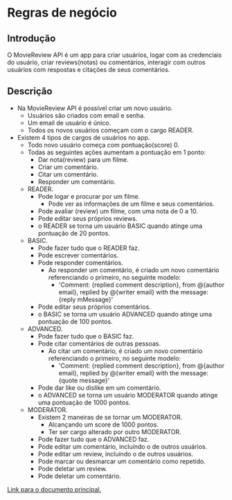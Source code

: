 # Regras de negócio

## Introdução

O MovieReview API é um app para criar usuários, logar com as credenciais do usuário, criar reviews(notas) ou comentários, interagir com outros usuários com respostas e citações de seus comentários.

## Descrição

- Na MovieReview API é possível criar um novo usuário.
  - Usuários são criados com email e senha.
  - Um email de usuário é único.
  - Todos os novos usuários começam com o cargo READER.
- Existem 4 tipos de cargos de usuários no app.
  - Todo novo usuário começa com pontuação(score) 0.
  - Todas as seguintes ações aumentam a pontuação em 1 ponto:
    - Dar nota(review) para um filme.
    - Criar um comentário.
    - Citar um comentário.
    - Responder um comentário.
  - READER.
    - Pode logar e procurar por um filme.
      - Pode ver as informações de um filme e seus comentários.
    - Pode avaliar (review) um filme, com uma nota de 0 a 10.
    - Pode editar seus próprios reviews.
    - o READER se torna um usuário BASIC quando atinge uma pontuação de 20 pontos.
  - BASIC.
    - Pode fazer tudo que o READER faz.
    - Pode escrever comentários.
    - Pode responder comentários.
      - Ao responder um comentário, é criado um novo comentário referenciando o primeiro, no seguinte modelo:
        - 'Comment: {replied comment description}, from @{author email}, replied by @{writer email} with the message: {reply mMessage}'
    - Pode editar seus próprios comentários.
    - o BASIC se torna um usuário ADVANCED quando atinge uma pontuação de 100 pontos.
  - ADVANCED.
    - Pode fazer tudo que o BASIC faz.
    - Pode citar comentários de outras pessoas.
      - Ao citar um comentário, é criado um novo comentário referenciando o primeiro, no seguinte modelo:
        - 'Comment: {replied comment description}, from @{author email}, replied by @{writer email} with the message: {quote message}'
    - Pode dar like ou dislike em um comentário.
    - o ADVANCED se torna um usuário MODERATOR quando atinge uma pontuação de 1000 pontos.
  - MODERATOR.
    - Existem 2 maneiras de se tornar um MODERATOR.
      - Alcançando um score de 1000 pontos.
      - Ter ser cargo alterado por outro MODERATOR.
    - Pode fazer tudo que o ADVANCED faz.
    - Pode editar um comentário, incluíndo o de outros usuários.
    - Pode editar um review, incluíndo o de outros usuários.
    - Pode marcar ou desmarcar um comentário como repetido.
    - Pode deletar um review.
    - Pode deletar um comentário.

[Link para o documento principal.](./README.md)
